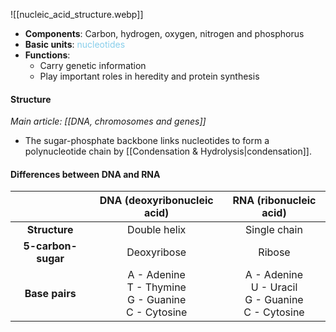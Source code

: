 ![[nucleic_acid_structure.webp]]
- **Components**: Carbon, hydrogen, oxygen, nitrogen and phosphorus
- **Basic units**: <span style="color: skyblue">nucleotides</span>
- **Functions**:
	- Carry genetic information
	- Play important roles in heredity and protein synthesis

#### Structure
*Main article: [[DNA, chromosomes and genes]]*
- The sugar-phosphate backbone links nucleotides to form a polynucleotide chain by [[Condensation & Hydrolysis|condensation]].

#### Differences between DNA and RNA
|                    |                DNA (deoxyribonucleic acid)                |                    RNA (ribonucleic acid)                     |
| :----------------: | :-------------------------------------------------------: | :-----------------------------------------------------------: |
|   **Structure**    |                       Double helix                        |                         Single chain                          |
| **5-carbon-sugar** |                        Deoxyribose                        |                            Ribose                             |
|   **Base pairs**   | A - Adenine<br>T - Thymine<br>G - Guanine<br>C - Cytosine | A - Adenine<br>U - Uracil<br>G - Guanine<br>C - Cytosine</td> |


